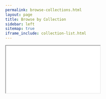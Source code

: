 ```yaml
---
permalink: browse-collections.html
layout: page
title: Browse by Collection
sidebar: left
sitemap: true
iframe_include: collection-list.html
---
```


<iframe id="iframe-list" src="assets/partials/{{ page.iframe_include }}" style="border=0;"></iframe>
